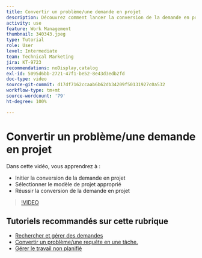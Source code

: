 ```yaml
---
title: Convertir un problème/une demande en projet
description: Découvrez comment lancer la conversion de la demande en projet, sélectionner le modèle de projet approprié et terminer la conversion.
activity: use
feature: Work Management
thumbnail: 340343.jpeg
type: Tutorial
role: User
level: Intermediate
team: Technical Marketing
jira: KT-9723
recommendations: noDisplay,catalog
exl-id: 5095d6bb-2721-47f1-be52-8e43d3edb2fd
doc-type: video
source-git-commit: d17df7162ccaab6b62db34209f50131927c0a532
workflow-type: tm+mt
source-wordcount: '79'
ht-degree: 100%

---
```


# Convertir un problème/une demande en projet

Dans cette vidéo, vous apprendrez à :

* Initier la conversion de la demande en projet
* Sélectionner le modèle de projet approprié
* Réussir la conversion de la demande en projet

>[!VIDEO](https://video.tv.adobe.com/v/340343/?quality=12&learn=on&enablevpops)


## Tutoriels recommandés sur cette rubrique

* [Rechercher et gérer des demandes](/help/manage-work/issues-requests/find-requests.md)
* [Convertir un problème/une requête en une tâche.](/help/manage-work/issues-requests/convert-issues-to-other-work-items.md)
* [Gérer le travail non planifié](/help/manage-work/issues-requests/handle-unplanned-work.md)


